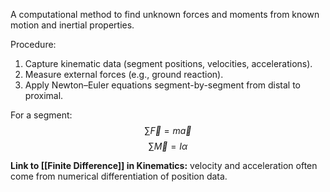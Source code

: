 
A computational method to find unknown forces and moments from known motion and inertial properties.

Procedure:
1. Capture kinematic data (segment positions, velocities, accelerations).
2. Measure external forces (e.g., ground reaction).
3. Apply Newton–Euler equations segment-by-segment from distal to proximal.

For a segment:
$$
\sum \vec{F} = m \vec{a}
$$
$$
\sum \vec{M} = I \alpha
$$

**Link to [[Finite Difference]] in Kinematics:** velocity and acceleration often come from numerical differentiation of position data.

